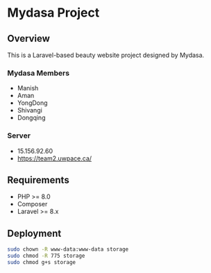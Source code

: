 # Mydasa Project

## Overview

This is a Laravel-based beauty website project designed by Mydasa. 
### Mydasa Members

- Manish
- Aman
- YongDong
- Shivangi
- Dongqing

### Server
- 15.156.92.60
- https://team2.uwpace.ca/

## Requirements

- PHP >= 8.0
- Composer
- Laravel >= 8.x

## Deployment

```bash
sudo chown -R www-data:www-data storage
sudo chmod -R 775 storage
sudo chmod g+s storage
```


